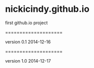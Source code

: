 nickicindy.github.io
====================

first github.io project

====================

version 0.1 2014-12-16

====================

version 1.0 2014-12-17

